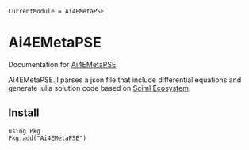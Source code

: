 ```@meta
CurrentModule = Ai4EMetaPSE
```

# Ai4EMetaPSE

Documentation for [Ai4EMetaPSE](https://github.com/jake484/Ai4EMetaPSE.jl).

Ai4EMetaPSE.jl parses a json file that include differential equations and generate julia solution code based on [Sciml Ecosystem](https://sciml.ai/).

## Install

```
using Pkg
Pkg.add("Ai4EMetaPSE")
```

